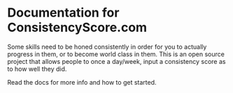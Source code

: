 # Documentation for ConsistencyScore.com

Some skills need to be honed consistently in order for you to actually progress in them, or to become world class in them.
This is an open source project that allows people to once a day/week, input a consistency score as to how well they did.

Read the docs for more info and how to get started.
